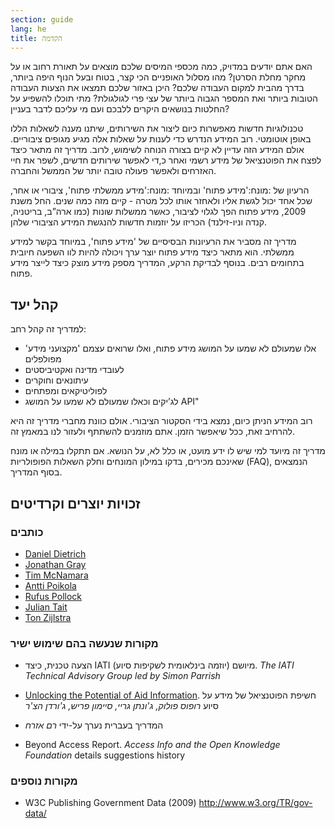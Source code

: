 ```yaml
---
section: guide
lang: he
title: הקדמה
---
```


האם אתם יודעים במדויק, כמה מכספי המיסים שלכם מוצאים על תאורת רחוב או על מחקר מחלת הסרטן? מהו מסלול האופניים הכי קצר, בטוח ובעל הנוף היפה ביותר, בדרך מהבית למקום העבודה שלכם? היכן באזור שלכם תמצאו את הצעות העבודה הטובות ביותר ואת המספר הגבוה ביותר של עצי פרי לגולגולת? מתי תוכלו להשפיע על החלטות בנושאים היקרים ללבכם ועם מי עליכם לדבר בעניין?

טכנולוגיות חדשות מאפשרות כיום ליצור את השירותים, שיתנו מענה לשאלות הללו באופן אוטומטי. רוב המידע הנדרש כדי לענות על שאלות אלה מגיע מגופים ציבוריים. אולם המידע הזה עדיין לא קיים בצורה הנוחה לשימוש, לרוב. מדריך זה מתאר כיצד לפצח את הפוטנציאל של מידע רשמי ואחר כ,די לאפשר שירותים חדשים, לשפר את חיי האזרחים ולאפשר פעולה טובה יותר של הממשל והחברה.

הרעיון של :מונח:'מידע פתוח' ובמיוחד :מונח:'מידע ממשלתי פתוח', ציבורי או אחר, שכל אחד יכול לגשת אליו ולאחזר אותו לכל מטרה - קיים מזה כמה שנים. החל משנת 2009, מידע פתוח הפך לגלוי לציבור, כאשר ממשלות שונות (כמו ארה”ב, בריטניה, קנדה וניו-זילנד) הכריזו על יוזמות חדשות להנגשת המידע הציבורי שלהן.

מדריך זה מסביר את הרעיונות הבסיסיים של 'מידע פתוח', במיוחד בקשר למידע ממשלתי. הוא מתאר כיצד מידע פתוח יוצר ערך ויכולה להיות לוו השפעה חיובית בתחומים רבים. בנוסף לבדיקת הרקע, המדריך מספק מידע מוצק כיצד לייצר מידע פתוח.

## קהל יעד

למדריך זה קהל רחב:

-   אלו שמעולם לא שמעו על המושג מידע פתוח, ואלו שרואים עצמם 'מקצועני מידע' מפולפלים
-   לעובדי מדינה ואקטיביסטים
-   עיתונאים וחוקרים
-   לפוליטיקאים ומפתחים
-   לג’יקים וכאלו שמעולם לא שמעו על המושג API"

רוב המידע הניתן כיום, נמצא בידי הסקטור הציבורי. אולם כוונת מחברי מדריך זה היא להרחיב זאת, ככל שיאפשר הזמן. אתם מוזמנים להשתתף ולעזור לנו במאמץ זה.

מדריך זה מיועד למי שיש לו ידע מועט, או כלל לא, על הנושא. אם תתקלו במילה או מונח שאינכם מכירים, בדקו במילון המונחים וחלק השאלות הפופולריות (FAQ), הנמצאים בסוף המדריך.

## זכויות יוצרים וקרדיטים

### כותבים

-   [Daniel Dietrich](http://ddie.me/)
-   [Jonathan Gray](http://jonathangray.org/)
-   [Tim McNamara](http://timmcnamara.co.nz)
-   [Antti Poikola](http://apoikola.wordpress.com/)
-   [Rufus Pollock](http://rufuspollock.org/)
-   [Julian Tait](http://www.littlestar.tv/)
-   [Ton Zijlstra](http://www.zylstra.org/)

### מקורות שנעשה בהם שימוש ישיר

-   הצעה טכנית, כיצד IATI (יוזמה בינלאומית לשקיפות סיוע) מיושם. *The IATI Technical Advisory Group led by Simon Parrish*
-   [Unlocking the Potential of Aid Information](http://www.unlockingaid.info/). חשיפת הפוטנציאל של מידע על סיוע *רופוס פולוק, ג'ונתן גריי, סיימון פריש, ג'ורדן הצ'ר*
-   המדריך בעברית נערך על-ידי *רם אזרח*

- Beyond Access Report. *Access Info and the Open Knowledge Foundation* details suggestions history

### מקורות נוספים

-   W3C Publishing Government Data (2009) <http://www.w3.org/TR/gov-data/>